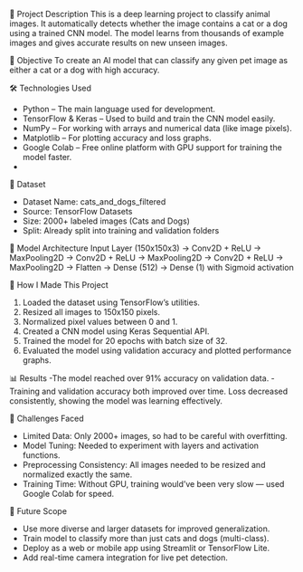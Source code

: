 📌 Project Description
This is a deep learning project to classify animal images. It automatically detects whether the image contains a cat or a dog using a trained CNN model. The model learns from thousands of example images and gives accurate results on new unseen images.

🎯 Objective
To create an AI model that can classify any given pet image as either a cat or a dog with high accuracy.

🛠️ Technologies Used
- Python – The main language used for development.
- TensorFlow & Keras – Used to build and train the CNN model easily.
- NumPy – For working with arrays and numerical data (like image pixels).
- Matplotlib – For plotting accuracy and loss graphs.
- Google Colab – Free online platform with GPU support for training the model faster.
- 
📁 Dataset
- Dataset Name: cats_and_dogs_filtered
- Source: TensorFlow Datasets
- Size: 2000+ labeled images (Cats and Dogs)
- Split: Already split into training and validation folders
  
🧠 Model Architecture
Input Layer (150x150x3)
→ Conv2D + ReLU
→ MaxPooling2D
→ Conv2D + ReLU
→ MaxPooling2D
→ Conv2D + ReLU
→ MaxPooling2D
→ Flatten
→ Dense (512)
→ Dense (1) with Sigmoid activation

🚀 How I Made This Project
1. Loaded the dataset using TensorFlow’s utilities.
2. Resized all images to 150x150 pixels.
3. Normalized pixel values between 0 and 1.
4. Created a CNN model using Keras Sequential API.
5. Trained the model for 20 epochs with batch size of 32.
6. Evaluated the model using validation accuracy and plotted performance graphs.
   
📊 Results
-The model reached over 91% accuracy on validation data.
-Training and validation accuracy both improved over time. Loss decreased consistently, showing the model was learning effectively.

🚧 Challenges Faced
- Limited Data: Only 2000+ images, so had to be careful with overfitting.
- Model Tuning: Needed to experiment with layers and activation functions.
- Preprocessing Consistency: All images needed to be resized and normalized exactly the same.
- Training Time: Without GPU, training would’ve been very slow — used Google Colab for speed.
  
🔮 Future Scope
- Use more diverse and larger datasets for improved generalization.
- Train model to classify more than just cats and dogs (multi-class).
- Deploy as a web or mobile app using Streamlit or TensorFlow Lite.
- Add real-time camera integration for live pet detection.

